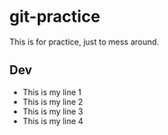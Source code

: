 # git-practice
This is for practice, just to mess around.

## Dev
- This is my line 1
- This is my line 2
- This is my line 3
- This is my line 4

